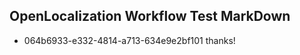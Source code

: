 ## OpenLocalization Workflow Test MarkDown
* 064b6933-e332-4814-a713-634e9e2bf101 thanks!

<!--HONumber=Jul16_HO3-->


